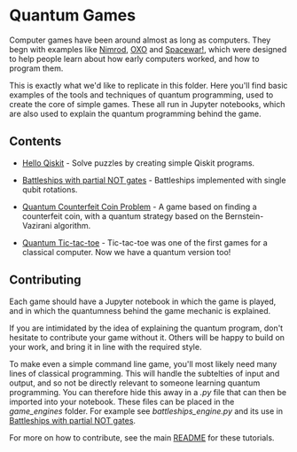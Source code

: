 # Quantum Games

Computer games have been around almost as long as computers. They begn with examples like [Nimrod](https://en.wikipedia.org/wiki/Nimrod_(computing)), [OXO](https://en.wikipedia.org/wiki/OXO) and [Spacewar!](https://en.wikipedia.org/wiki/Spacewar!), which were designed to help people learn about how early computers worked, and how to program them.

This is exactly what we'd like to replicate in this folder. Here you'll find basic examples of the tools and techniques of quantum programming, used to create the core of simple games. These all run in Jupyter notebooks, which are also used to explain the quantum programming behind the game.


## Contents

* [Hello Qiskit](Hello_Qiskit.ipynb) - Solve puzzles by creating simple Qiskit programs.

* [Battleships with partial NOT gates](battleships_with_partial_NOT_gates.ipynb) - Battleships implemented with single qubit rotations.

* [Quantum Counterfeit Coin Problem](quantum_counterfeit_coin_problem.ipynb) - A game based on finding a counterfeit coin, with a quantum strategy based on the Bernstein-Vazirani algorithm.

* [Quantum Tic-tac-toe](quantum_tic_tac_toe.ipynb) - Tic-tac-toe was one of the first games for a classical computer. Now we have a quantum version too!


## Contributing

Each game should have a Jupyter notebook in which the game is played, and in which the quantumness behind the game mechanic is explained.

If you are intimidated by the idea of explaining the quantum program, don't hesitate to contribute your game without it. Others will be happy to build on your work, and bring it in line with the required style.

To make even a simple command line game, you'll most likely need many lines of classical programming. This will handle the subtelties of input and output, and so not be directly relevant to someone learning quantum programming. You can therefore hide this away in a _.py_ file that can then be imported into your notebook. These files can be placed in the _game_engines_ folder. For example see _battleships_engine.py_ and its use in [Battleships with partial NOT gates](battleships_with_partial_NOT_gates.ipynb).

For more on how to contribute, see the main [README](../../README.md) for these tutorials.

